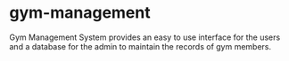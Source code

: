
# gym-management
Gym Management System provides an easy to use interface for the users and a database for the admin to maintain the records of gym members.


